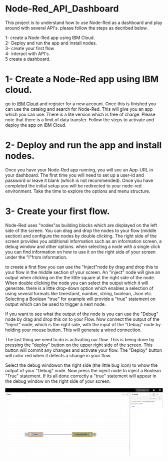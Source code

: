 # Node-Red_API_Dashboard
This project is to understand how to use Node-Red as a dashboard and play around with several API's. please follow the steps as decribed below.<br/>

1- create a Node-Red app using IBM Cloud.<br/>
2- Deploy and run the app and install nodes.<br/>
3- create your first flow<br/>
4- interact with API's.<br/>
5 create a dashboard.<br/>

# 1- Create a Node-Red app using IBM cloud.<br/>
go to [IBM Cloud](http://cloud.ibm.com) and register for a new account. Once this is finished you can use the catalog and search for Node-Red. This will give you an app which you can use. There is a lite version which is free of charge. Please note that there is a limit of data transfer. Follow the steps to activate and deploy the app on IBM Cloud.<br/>

# 2- Deploy and run the app and install nodes.<br/>
Once you have your Node-Red app running, you will see an App-URL in your dashboard. The first time you will need to set up a user-id and password or leave it blank (which is not recommended). Once you have completed the initial setup you will be redirected to your node-red environment. Take the time to explore the options and menu structure.<br/>

# 3- Create your first flow.<br/>
Node-Red uses "nodes"as building blocks which are displayed on the left side of the screen. You can drag and drop the nodes to your flow (middle section) and configure the nodes by double clicking. The right side of the screen provides you additional information such as an information screen, a debug window and other options. when selecting a node with a single click you can find information on how to use it on the right side of your screen under the "I"from information.<br/>

to create a first flow you can use the "Inject"node by drag and drop this to your flow in the middle section of your screen. An "inject" node will give an output when clicking on the the little square at the right side of the node. When double clicking the node you can select the output which it will generate. there is a little drop-down option which enables a selection of using several formats like timestamt, number, string, boolean, Json etc. Selecting a Boolean "true" for example will provide a "true" statement on output which can be used to trigger a next node.<br/>

If you want to see what the output of the node is you can use the "Debug" node by drag and drop this on to your Flow. Now connect the output of the "Inject" node, which is the right side, with the input of the "Debug" node by holding your mouse button. This will generate a wired connection.<br/>

The last thing we need to do is activating our flow. This is being done by pressing the "deploy" button on the upper right side of the screen. This button will commit any changes and activate your flow. The "Deploy" button will color red when it detects a change in your flow.<br/>

Select the debug windowon the right side (the little bug icon) to whow the output of your "Debug" node. Now press the inject node to inject a Boolean "True" statement. If its all done correctly a "true" statement will appear in the debug window on the right side of your screen.<br/>

![](/images/1.png)
